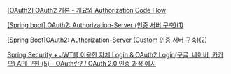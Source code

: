 [[OAuth2] OAuth2 개론 - 개요와 Authorization Code Flow](https://sabarada.tistory.com/248)

[[Spring boot] OAuth2: Authorization-Server (인증 서버 구축)(1)](https://lucas-owner.tistory.com/79)

[[Spring Boot]OAuth2: Authorization-Server (Custom 인증 서버 구축)(2)](https://lucas-owner.tistory.com/81)

[Spring Security + JWT를 이용한 자체 Login & OAuth2 Login(구글, 네이버, 카카오) API 구현 (5) - OAuth란? / OAuth 2.0 인증 과정 예시](https://ksh-coding.tistory.com/62)
